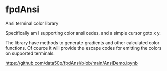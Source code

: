 # fpdAnsi
Ansi terminal color library

Specifically am I supporting color ansi cedes, and a simple cursor goto x y.

The library have methods to generate gradients and other calculated color functions.
Of cource it will provide the escape codes for emitting the colors on supported terminals.

https://github.com/data50p/fpdAnsi/blob/main/AnsiDemo.ipynb
